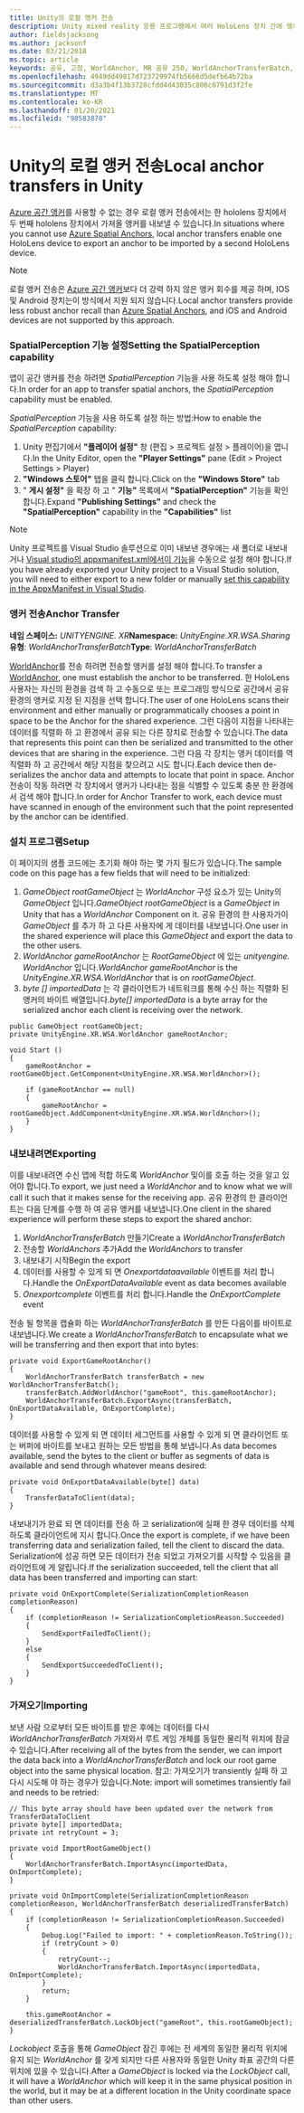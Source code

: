 ```yaml
---
title: Unity의 로컬 앵커 전송
description: Unity mixed reality 응용 프로그램에서 여러 HoloLens 장치 간에 앵커를 전송 하는 방법에 대해 알아봅니다.
author: fieldsjacksong
ms.author: jacksonf
ms.date: 03/21/2018
ms.topic: article
keywords: 공유, 고정, WorldAnchor, MR 공유 250, WorldAnchorTransferBatch, SpatialPerception, 전송, 로컬 앵커 전송, 앵커 내보내기, 앵커 가져오기
ms.openlocfilehash: 4949dd49817d723729974fb5666d5defb64b72ba
ms.sourcegitcommit: d3a3b4f13b3728cfdd4d43035c806c0791d3f2fe
ms.translationtype: MT
ms.contentlocale: ko-KR
ms.lasthandoff: 01/20/2021
ms.locfileid: "98583878"
---
```

# <a name="local-anchor-transfers-in-unity"></a><span data-ttu-id="6db7a-104">Unity의 로컬 앵커 전송</span><span class="sxs-lookup"><span data-stu-id="6db7a-104">Local anchor transfers in Unity</span></span>

<span data-ttu-id="6db7a-105"><a href="/azure/spatial-anchors" target="_blank">Azure 공간 앵커</a>를 사용할 수 없는 경우 로컬 앵커 전송에서는 한 hololens 장치에서 두 번째 hololens 장치에서 가져올 앵커를 내보낼 수 있습니다.</span><span class="sxs-lookup"><span data-stu-id="6db7a-105">In situations where you cannot use <a href="/azure/spatial-anchors" target="_blank">Azure Spatial Anchors</a>, local anchor transfers enable one HoloLens device to export an anchor to be imported by a second HoloLens device.</span></span>

>[!NOTE]
><span data-ttu-id="6db7a-106">로컬 앵커 전송은 <a href="/azure/spatial-anchors" target="_blank">Azure 공간 앵커</a>보다 더 강력 하지 않은 앵커 회수를 제공 하며, IOS 및 Android 장치는이 방식에서 지원 되지 않습니다.</span><span class="sxs-lookup"><span data-stu-id="6db7a-106">Local anchor transfers provide less robust anchor recall than <a href="/azure/spatial-anchors" target="_blank">Azure Spatial Anchors</a>, and iOS and Android devices are not supported by this approach.</span></span>

### <a name="setting-the-spatialperception-capability"></a><span data-ttu-id="6db7a-107">SpatialPerception 기능 설정</span><span class="sxs-lookup"><span data-stu-id="6db7a-107">Setting the SpatialPerception capability</span></span>

<span data-ttu-id="6db7a-108">앱이 공간 앵커를 전송 하려면 *SpatialPerception* 기능을 사용 하도록 설정 해야 합니다.</span><span class="sxs-lookup"><span data-stu-id="6db7a-108">In order for an app to transfer spatial anchors, the *SpatialPerception* capability must be enabled.</span></span>

<span data-ttu-id="6db7a-109">*SpatialPerception* 기능을 사용 하도록 설정 하는 방법:</span><span class="sxs-lookup"><span data-stu-id="6db7a-109">How to enable the *SpatialPerception* capability:</span></span>
1. <span data-ttu-id="6db7a-110">Unity 편집기에서 **"플레이어 설정"** 창 (편집 > 프로젝트 설정 > 플레이어)을 엽니다.</span><span class="sxs-lookup"><span data-stu-id="6db7a-110">In the Unity Editor, open the **"Player Settings"** pane (Edit > Project Settings > Player)</span></span>
2. <span data-ttu-id="6db7a-111">**"Windows 스토어"** 탭을 클릭 합니다.</span><span class="sxs-lookup"><span data-stu-id="6db7a-111">Click on the **"Windows Store"** tab</span></span>
3. <span data-ttu-id="6db7a-112">" **게시 설정"** 을 확장 하 고 " **기능"** 목록에서 **"SpatialPerception"** 기능을 확인 합니다.</span><span class="sxs-lookup"><span data-stu-id="6db7a-112">Expand **"Publishing Settings"** and check the **"SpatialPerception"** capability in the **"Capabilities"** list</span></span>

>[!NOTE]
><span data-ttu-id="6db7a-113">Unity 프로젝트를 Visual Studio 솔루션으로 이미 내보낸 경우에는 새 폴더로 내보내거나 [Visual studio의 appxmanifest.xml에서이 기능](local-anchor-transfers-in-directx.md#set-up-your-app-to-use-the-spatialperception-capability)을 수동으로 설정 해야 합니다.</span><span class="sxs-lookup"><span data-stu-id="6db7a-113">If you have already exported your Unity project to a Visual Studio solution, you will need to either export to a new folder or manually [set this capability in the AppxManifest in Visual Studio](local-anchor-transfers-in-directx.md#set-up-your-app-to-use-the-spatialperception-capability).</span></span>

### <a name="anchor-transfer"></a><span data-ttu-id="6db7a-114">앵커 전송</span><span class="sxs-lookup"><span data-stu-id="6db7a-114">Anchor Transfer</span></span>

<span data-ttu-id="6db7a-115">**네임 스페이스:** *UNITYENGINE. XR*</span><span class="sxs-lookup"><span data-stu-id="6db7a-115">**Namespace:** *UnityEngine.XR.WSA.Sharing*</span></span><br>
<span data-ttu-id="6db7a-116">**유형**: *WorldAnchorTransferBatch*</span><span class="sxs-lookup"><span data-stu-id="6db7a-116">**Type**: *WorldAnchorTransferBatch*</span></span>

<span data-ttu-id="6db7a-117">[WorldAnchor](../develop/unity/coordinate-systems-in-unity.md)를 전송 하려면 전송할 앵커를 설정 해야 합니다.</span><span class="sxs-lookup"><span data-stu-id="6db7a-117">To transfer a [WorldAnchor](../develop/unity/coordinate-systems-in-unity.md), one must establish the anchor to be transferred.</span></span> <span data-ttu-id="6db7a-118">한 HoloLens 사용자는 자신의 환경을 검색 하 고 수동으로 또는 프로그래밍 방식으로 공간에서 공유 환경의 앵커로 지정 된 지점을 선택 합니다.</span><span class="sxs-lookup"><span data-stu-id="6db7a-118">The user of one HoloLens scans their environment and either manually or programmatically chooses a point in space to be the Anchor for the shared experience.</span></span> <span data-ttu-id="6db7a-119">그런 다음이 지점을 나타내는 데이터를 직렬화 하 고 환경에서 공유 되는 다른 장치로 전송할 수 있습니다.</span><span class="sxs-lookup"><span data-stu-id="6db7a-119">The data that represents this point can then be serialized and transmitted to the other devices that are sharing in the experience.</span></span> <span data-ttu-id="6db7a-120">그런 다음 각 장치는 앵커 데이터를 역직렬화 하 고 공간에서 해당 지점을 찾으려고 시도 합니다.</span><span class="sxs-lookup"><span data-stu-id="6db7a-120">Each device then de-serializes the anchor data and attempts to locate that point in space.</span></span> <span data-ttu-id="6db7a-121">Anchor 전송이 작동 하려면 각 장치에서 앵커가 나타내는 점을 식별할 수 있도록 충분 한 환경에서 검색 해야 합니다.</span><span class="sxs-lookup"><span data-stu-id="6db7a-121">In order for Anchor Transfer to work, each device must have scanned in enough of the environment such that the point represented by the anchor can be identified.</span></span>

### <a name="setup"></a><span data-ttu-id="6db7a-122">설치 프로그램</span><span class="sxs-lookup"><span data-stu-id="6db7a-122">Setup</span></span>

<span data-ttu-id="6db7a-123">이 페이지의 샘플 코드에는 초기화 해야 하는 몇 가지 필드가 있습니다.</span><span class="sxs-lookup"><span data-stu-id="6db7a-123">The sample code on this page has a few fields that will need to be initialized:</span></span>
1. <span data-ttu-id="6db7a-124">*GameObject rootGameObject* 는 *WorldAnchor* 구성 요소가 있는 Unity의 *GameObject* 입니다.</span><span class="sxs-lookup"><span data-stu-id="6db7a-124">*GameObject rootGameObject* is a *GameObject* in Unity that has a *WorldAnchor* Component on it.</span></span> <span data-ttu-id="6db7a-125">공유 환경의 한 사용자가이 *GameObject* 를 추가 하 고 다른 사용자에 게 데이터를 내보냅니다.</span><span class="sxs-lookup"><span data-stu-id="6db7a-125">One user in the shared experience will place this *GameObject* and export the data to the other users.</span></span>
2. <span data-ttu-id="6db7a-126">*WorldAnchor gameRootAnchor* 는 *RootGameObject* 에 있는 *unityengine. WorldAnchor* 입니다.</span><span class="sxs-lookup"><span data-stu-id="6db7a-126">*WorldAnchor gameRootAnchor* is the *UnityEngine.XR.WSA.WorldAnchor* that is on *rootGameObject*.</span></span>
3. <span data-ttu-id="6db7a-127">*byte [] importedData* 는 각 클라이언트가 네트워크를 통해 수신 하는 직렬화 된 앵커의 바이트 배열입니다.</span><span class="sxs-lookup"><span data-stu-id="6db7a-127">*byte[] importedData* is a byte array for the serialized anchor each client is receiving over the network.</span></span>

```
public GameObject rootGameObject;
private UnityEngine.XR.WSA.WorldAnchor gameRootAnchor;

void Start ()
{
    gameRootAnchor = rootGameObject.GetComponent<UnityEngine.XR.WSA.WorldAnchor>();

    if (gameRootAnchor == null)
    {
        gameRootAnchor = rootGameObject.AddComponent<UnityEngine.XR.WSA.WorldAnchor>();
    }
}
```

### <a name="exporting"></a><span data-ttu-id="6db7a-128">내보내려면</span><span class="sxs-lookup"><span data-stu-id="6db7a-128">Exporting</span></span>

<span data-ttu-id="6db7a-129">이를 내보내려면 수신 앱에 적합 하도록 *WorldAnchor* 및이를 호출 하는 것을 알고 있어야 합니다.</span><span class="sxs-lookup"><span data-stu-id="6db7a-129">To export, we just need a *WorldAnchor* and to know what we will call it such that it makes sense for the receiving app.</span></span> <span data-ttu-id="6db7a-130">공유 환경의 한 클라이언트는 다음 단계를 수행 하 여 공유 앵커를 내보냅니다.</span><span class="sxs-lookup"><span data-stu-id="6db7a-130">One client in the shared experience will perform these steps to export the shared anchor:</span></span>
1. <span data-ttu-id="6db7a-131">*WorldAnchorTransferBatch* 만들기</span><span class="sxs-lookup"><span data-stu-id="6db7a-131">Create a *WorldAnchorTransferBatch*</span></span>
2. <span data-ttu-id="6db7a-132">전송할 *WorldAnchors* 추가</span><span class="sxs-lookup"><span data-stu-id="6db7a-132">Add the *WorldAnchors* to transfer</span></span>
3. <span data-ttu-id="6db7a-133">내보내기 시작</span><span class="sxs-lookup"><span data-stu-id="6db7a-133">Begin the export</span></span>
4. <span data-ttu-id="6db7a-134">데이터를 사용할 수 있게 되 면 *Onexportdataavailable* 이벤트를 처리 합니다.</span><span class="sxs-lookup"><span data-stu-id="6db7a-134">Handle the *OnExportDataAvailable* event as data becomes available</span></span>
5. <span data-ttu-id="6db7a-135">*Onexportcomplete* 이벤트를 처리 합니다.</span><span class="sxs-lookup"><span data-stu-id="6db7a-135">Handle the *OnExportComplete* event</span></span>

<span data-ttu-id="6db7a-136">전송 될 항목을 캡슐화 하는 *WorldAnchorTransferBatch* 를 만든 다음이를 바이트로 내보냅니다.</span><span class="sxs-lookup"><span data-stu-id="6db7a-136">We create a *WorldAnchorTransferBatch* to encapsulate what we will be transferring and then export that into bytes:</span></span>

```
private void ExportGameRootAnchor()
{
    WorldAnchorTransferBatch transferBatch = new WorldAnchorTransferBatch();
    transferBatch.AddWorldAnchor("gameRoot", this.gameRootAnchor);
    WorldAnchorTransferBatch.ExportAsync(transferBatch, OnExportDataAvailable, OnExportComplete);
}
```

<span data-ttu-id="6db7a-137">데이터를 사용할 수 있게 되 면 데이터 세그먼트를 사용할 수 있게 되 면 클라이언트 또는 버퍼에 바이트를 보내고 원하는 모든 방법을 통해 보냅니다.</span><span class="sxs-lookup"><span data-stu-id="6db7a-137">As data becomes available, send the bytes to the client or buffer as segments of data is available and send through whatever means desired:</span></span>

```
private void OnExportDataAvailable(byte[] data)
{
    TransferDataToClient(data);
}
```

<span data-ttu-id="6db7a-138">내보내기가 완료 되 면 데이터를 전송 하 고 serialization에 실패 한 경우 데이터를 삭제 하도록 클라이언트에 지시 합니다.</span><span class="sxs-lookup"><span data-stu-id="6db7a-138">Once the export is complete, if we have been transferring data and serialization failed, tell the client to discard the data.</span></span> <span data-ttu-id="6db7a-139">Serialization에 성공 하면 모든 데이터가 전송 되었고 가져오기를 시작할 수 있음을 클라이언트에 게 알립니다.</span><span class="sxs-lookup"><span data-stu-id="6db7a-139">If the serialization succeeded, tell the client that all data has been transferred and importing can start:</span></span>

```
private void OnExportComplete(SerializationCompletionReason completionReason)
{
    if (completionReason != SerializationCompletionReason.Succeeded)
    {
        SendExportFailedToClient();
    }
    else
    {
        SendExportSucceededToClient();
    }
}
```

### <a name="importing"></a><span data-ttu-id="6db7a-140">가져오기</span><span class="sxs-lookup"><span data-stu-id="6db7a-140">Importing</span></span>

<span data-ttu-id="6db7a-141">보낸 사람 으로부터 모든 바이트를 받은 후에는 데이터를 다시 *WorldAnchorTransferBatch* 가져와서 루트 게임 개체를 동일한 물리적 위치에 잠글 수 있습니다.</span><span class="sxs-lookup"><span data-stu-id="6db7a-141">After receiving all of the bytes from the sender, we can import the data back into a *WorldAnchorTransferBatch* and lock our root game object into the same physical location.</span></span> <span data-ttu-id="6db7a-142">참고: 가져오기가 transiently 실패 하 고 다시 시도해 야 하는 경우가 있습니다.</span><span class="sxs-lookup"><span data-stu-id="6db7a-142">Note: import will sometimes transiently fail and needs to be retried:</span></span>

```
// This byte array should have been updated over the network from TransferDataToClient
private byte[] importedData;
private int retryCount = 3;

private void ImportRootGameObject()
{
    WorldAnchorTransferBatch.ImportAsync(importedData, OnImportComplete);
}

private void OnImportComplete(SerializationCompletionReason completionReason, WorldAnchorTransferBatch deserializedTransferBatch)
{
    if (completionReason != SerializationCompletionReason.Succeeded)
    {
        Debug.Log("Failed to import: " + completionReason.ToString());
        if (retryCount > 0)
        {
            retryCount--;
            WorldAnchorTransferBatch.ImportAsync(importedData, OnImportComplete);
        }
        return;
    }

    this.gameRootAnchor = deserializedTransferBatch.LockObject("gameRoot", this.rootGameObject);
}
```

<span data-ttu-id="6db7a-143">*Lockobject* 호출을 통해 *GameObject* 잠긴 후에는 전 세계의 동일한 물리적 위치에 유지 되는 *WorldAnchor* 를 갖게 되지만 다른 사용자와 동일한 Unity 좌표 공간의 다른 위치에 있을 수 있습니다.</span><span class="sxs-lookup"><span data-stu-id="6db7a-143">After a *GameObject* is locked via the *LockObject* call, it will have a *WorldAnchor* which will keep it in the same physical position in the world, but it may be at a different location in the Unity coordinate space than other users.</span></span>